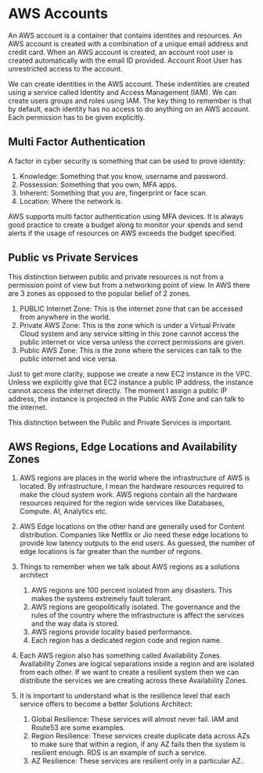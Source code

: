 # AWS Accounts

An AWS account is a container that contains identites and resources. An AWS account is created with a combination of a unique email address and credit card. When an AWS account is created, an account root user is created automatically with the email ID provided. Account Root User has unrestricted access to the account.

We can create identities in the AWS account. These indentities are created using a service called Identity and Access Management (IAM). We can create users groups and roles using IAM. The key thing to remember is that by default, each identity has no access to do anything on an AWS account. Each permission has to be given explicitly.

## Multi Factor Authentication

A factor in cyber security is something that can be used to prove identity:

1. Knowledge: Something that you know, username and password.
2. Possession: Something that you own, MFA apps.
3. Inherent: Something that you are, fingerprint or face scan.
4. Location: Where the network is.

AWS supports multi factor authentication using MFA devices. It is always good practice to create a budget along to monitor your spends and send alerts if the usage of resources on AWS exceeds the budget specified.

## Public vs Private Services

This distinction between public and private resources is not from a permission point of view but from a networking point of view. In AWS there are 3 zones as opposed to the popular belief of 2 zones.

1. PUBLIC Internet Zone: This is the internet zone that can be accessed from anywhere in the world.
2. Private AWS Zone: This is the zone which is under a Virtual Private Cloud system and any service sitting in this zone cannot access the public internet or vice versa unless the correct permissions are given.
3. Public AWS Zone: This is the zone where the services can talk to the public internet and vice versa.

Just to get more clarity, suppose we create a new EC2 instance in the VPC. Unless we explicitly give that EC2 instance a public IP address, the instance cannot access the internet directly. The moment I assign a public IP address, the instance is projected in the Public AWS Zone and can talk to the internet.

This distinction between the Public and Private Services is important.

## AWS Regions, Edge Locations and Availability Zones

1. AWS regions are places in the world where the infrastructure of AWS is located. By infrastructure, I mean the hardware resources required to make the cloud system work. AWS regions contain all the hardware resources required for the region wide services like Databases, Compute. AI, Analytics etc.

2. AWS Edge locations on the other hand are generally used for Content distribution. Companies like Netflix or Jio need these edge locations to provide low latency outputs to the end users. As guessed, the number of edge locations is far greater than the number of regions.

3. Things to remember when we talk about AWS regions as a solutions architect

   1. AWS regions are 100 percent isolated from any disasters. This makes the systems extremely fault tolerant.
   2. AWS regions are geopolitically isolated. The governance and the rules of the country where the infrastructure is affect the services and the way data is stored.
   3. AWS regions provide locality based performance.
   4. Each region has a dedicated region code and region name.

4. Each AWS region also has something called Availability Zones. Availability Zones are logical separations inside a region and are isolated from each other. If we want to create a resilient system then we can distribute the services we are creating across these Availability Zones.

5. It is important to understand what is the resilience level that each service offers to become a better Solutions Architect:
   1. Global Resilience: These services will almost never fail. IAM and Route53 are some examples.
   2. Region Resilience: These services create duplicate data across AZs to make sure that within a region, if any AZ fails then the system is resilient enough. RDS is an example of such a service.
   3. AZ Resilience: These services are resilient only in a particular AZ..
